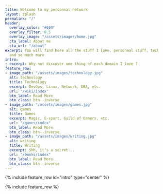 ```yaml
---
title: Welcome to my personnal network
layout: splash
permalink: "/"
header:
  overlay_color: "#000"
  overlay_filter: 0.5
  overlay_image: "/assets/images/home.jpg"
  cta_label: About me
  cta_url: "/about"
excerpt: You will find here all the stuff I love, personnal stuff, technical stuff
  and so much more
intro:
- excerpt: Why not discover one thing of each domain I love ?
feature_row:
- image_path: "/assets/images/technology.jpg"
  alt: technology
  title: Technology
  excerpt: DevOps, Linux, Network, DBA, etc.
  url: "/wiki/index"
  btn_label: Read More
  btn_class: btn--inverse
- image_path: "/assets/images/games.jpg"
  alt: games
  title: Games
  excerpt: Magic, E-sport, Guild of Gamers, etc.
  url: "/games/index"
  btn_label: Read More
  btn_class: btn--inverse
- image_path: "/assets/images/writing.jpg"
  alt: writing
  title: Writing
  excerpt: Shh, it's a secret...
  url: "/books/index"
  btn_label: Read More
  btn_class: btn--inverse
---
```


{% include feature_row id="intro" type="center" %}

{% include feature_row %}
